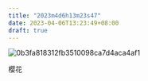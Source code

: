 ```yaml
---
title: "2023m4d6h13m23s47"
date: 2023-04-06T13:23:49+08:00
draft: true
---
```


![0b3fa818312fb3510098ca7d4aca4af1](https://photos.liuzhenyi.net/images/4a9b96aac548d2eeb4289085794bb273.jpg)

樱花
